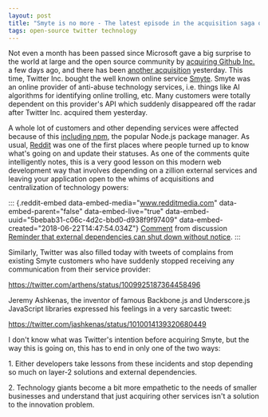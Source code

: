 ```yaml
---
layout: post
title: "Smyte is no more - The latest episode in the acquisition saga of Tech Giants"
tags: open-source twitter technology
---
```


Not even a month has been passed since Microsoft gave a big surprise to the world at large and the open source community by [acquiring Github Inc.](https://prahladyeri.github.io/blog/2018/06/microsofts-github-acquisition-an-unbiased-perspective.html) a few days ago, and there has been [another acquisition](https://techcrunch.com/2018/06/21/twitter-acquires-anti-abuse-technology-provider-smyte/) yesterday. This time, Twitter Inc. bought the well known online service [Smyte](https://smyte.com/). Smyte was an online provider of anti-abuse technology services, i.e. things like AI algorithms for identifying online trolling, etc. Many customers were totally dependent on this provider's API which suddenly disappeared off the radar after Twitter Inc. acquired them yesterday.<!--more-->

A whole lot of customers and other depending services were affected because of this [including npm](https://twitter.com/seldo/status/1009873821141118976?s=09), the popular Node.js package manager. As usual, [Reddit](https://old.reddit.com/r/sysadmin/comments/8swr1e/reminder_that_external_dependencies_can_shut_down/) was one of the first places where people turned up to know what's going on and update their statuses. As one of the comments quite intelligently notes, this is a very good lesson on this modern web development way that involves depending on a zillion external services and leaving your application open to the whims of acquisitions and centralization of technology powers:

::: {.reddit-embed data-embed-media="www.redditmedia.com" data-embed-parent="false" data-embed-live="true" data-embed-uuid="5bebab31-c06c-4d2c-bbd0-d938f9f97409" data-embed-created="2018-06-22T14:47:54.034Z"}
[Comment](https://old.reddit.com/r/sysadmin/comments/8swr1e/reminder_that_external_dependencies_can_shut_down/e13j9tx/) from discussion [Reminder that external dependencies can shut down without notice](https://old.reddit.com/r/sysadmin/comments/8swr1e/reminder_that_external_dependencies_can_shut_down/).
:::

<p>
<script async src="https://www.redditstatic.com/comment-embed.js"></script>
</p>
Similarly, Twitter was also filled today with tweets of complains from existing Smyte customers who have suddenly stopped receiving any communication from their service provider:

https://twitter.com/arthens/status/1009925187364458496

Jeremy Ashkenas, the inventor of famous Backbone.js and Underscore.js JavaScript libraries expressed his feelings in a very sarcastic tweet:

https://twitter.com/jashkenas/status/1010014139320680449

I don't know what was Twitter's intention before acquiring Smyte, but the way this is going on, this has to end in only one of the two ways:

1\. Either developers take lessons from these incidents and stop depending so much on layer-2 solutions and external dependencies.

2\. Technology giants become a bit more empathetic to the needs of smaller businesses and understand that just acquiring other services isn't a solution to the innovation problem.
